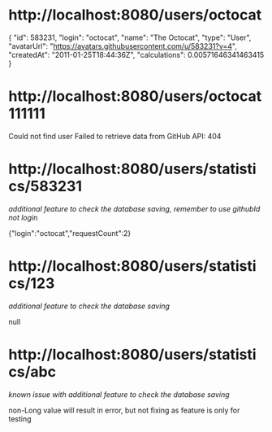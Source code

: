 
# http://localhost:8080/users/octocat

{
  "id": 583231,
  "login": "octocat",
  "name": "The Octocat",
  "type": "User",
  "avatarUrl": "https://avatars.githubusercontent.com/u/583231?v=4",
  "createdAt": "2011-01-25T18:44:36Z",
  "calculations": 0.00571646341463415
}

# http://localhost:8080/users/octocat111111

Could not find user Failed to retrieve data from GitHub API: 404

# http://localhost:8080/users/statistics/583231
*additional feature to check the database saving, remember to use githubId not login*

{"login":"octocat","requestCount":2}

# http://localhost:8080/users/statistics/123
*additional feature to check the database saving*

null

# http://localhost:8080/users/statistics/abc
*known issue with additional feature to check the database saving*

non-Long value will result in error, but not fixing as feature is only for testing 

